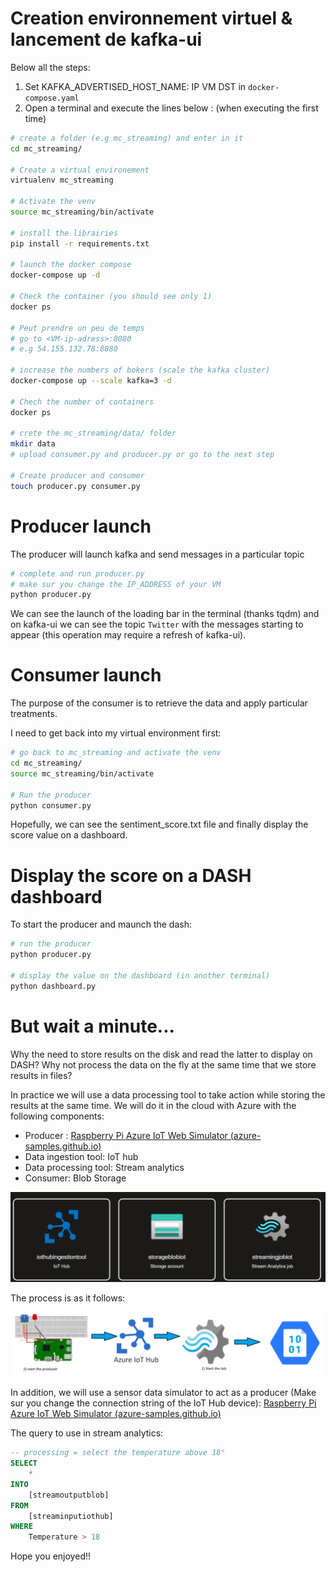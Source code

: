 # Creation environnement virtuel & lancement de kafka-ui

Below all the steps:

1. Set KAFKA_ADVERTISED_HOST_NAME: IP VM DST in `docker-compose.yaml`
2. Open a terminal and execute the lines below : (when executing the first time)

```sh
# create a folder (e.g mc_streaming) and enter in it
cd mc_streaming/

# Create a virtual environement
virtualenv mc_streaming

# Activate the venv
source mc_streaming/bin/activate

# install the librairies
pip install -r requirements.txt

# launch the docker compose
docker-compose up -d

# Check the container (you should see only 1)
docker ps

# Peut prendre un peu de temps
# go to <VM-ip-adress>:8080
# e.g 54.155.132.78:8080

# increase the numbers of bokers (scale the kafka cluster)
docker-compose up --scale kafka=3 -d

# Chech the number of containers
docker ps

# crete the mc_streaming/data/ folder
mkdir data
# upload consumer.py and producer.py or go to the next step

# Create producer and consumer
touch producer.py consumer.py

```

# Producer launch

The producer will launch kafka and send messages in a particular topic

```bash
# complete and run producer.py
# make sur you change the IP_ADDRESS of your VM
python producer.py
```

We can see the launch of the loading bar in the terminal (thanks tqdm) and on kafka-ui we can see the topic `Twitter` with the messages starting to appear (this operation may require a refresh of kafka-ui).

# Consumer launch

The purpose of the consumer is to retrieve the data and apply particular treatments.

I need to get back into my virtual environment first:

```sh
# go back to mc_streaming and activate the venv
cd mc_streaming/
source mc_streaming/bin/activate

# Run the producer
python consumer.py
```

Hopefully, we can see the sentiment_score.txt file and finally display the score value on a dashboard.

# Display the score on a DASH dashboard

To start the producer and maunch the dash:

```python
# run the producer
python producer.py

# display the value on the dashboard (in another terminal)
python dashboard.py
```

# But wait a minute...

Why the need to store results on the disk and read the latter to display on DASH? Why not process the data on the fly at the same time that we store results in files?

In practice we will use a data processing tool to take action while storing the results at the same time. We will do it in the cloud with Azure with the following components:

* Producer : [Raspberry Pi Azure IoT Web Simulator (azure-samples.github.io)](https://azure-samples.github.io/raspberry-pi-web-simulator/)
* Data ingestion tool: IoT hub
* Data processing tool: Stream analytics
* Consumer: Blob Storage

![1675890567175.png](./1675890567175.png)

The process is as it follows:

![1675891193128.png](./1675891193128.png)

In addition, we will use a sensor data simulator to act as a producer (Make sur you change the connection string of the IoT Hub device): [Raspberry Pi Azure IoT Web Simulator (azure-samples.github.io)](https://azure-samples.github.io/raspberry-pi-web-simulator/)

The query to use in stream analytics:

```sql
-- processing = select the temperature above 18°
SELECT
    *
INTO
    [streamoutputblob]
FROM
    [streaminputiothub]
WHERE
    Temperature > 18
```

Hope you enjoyed!!
